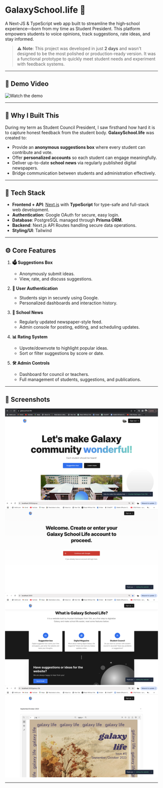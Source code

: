 # GalaxySchool.life 🚀

A Next‑JS & TypeScript web app built to streamline the high‑school experience—born from my time as Student President. This platform empowers students to voice opinions, track suggestions, rate ideas, and stay informed.

> ⚠️ **Note**: This project was developed in just **2 days** and wasn't designed to be the most polished or production-ready version. It was a functional prototype to quickly meet student needs and experiment with feedback systems.

--- 

## 📱 Demo Video

![Watch the demo](https://youtube.com/shorts/VuWC_Mjylpw) 

---

## 🎯 Why I Built This

During my term as Student Council President, I saw firsthand how hard it is to capture honest feedback from the student body. **GalaxySchool.life** was created to:

- Provide an **anonymous suggestions box** where every student can contribute and vote.
- Offer **personalized accounts** so each student can engage meaningfully.
- Deliver up-to-date **school news** via regularly published digital newspapers.
- Bridge communication between students and administration effectively.

---

## 🧰 Tech Stack

- **Frontend + API**: [Next.js](https://nextjs.org) with **TypeScript** for type-safe and full-stack web development.
- **Authentication**: Google OAuth for secure, easy login.
- **Database**: PostgreSQL managed through **Prisma ORM**.
- **Backend**: Next.js API Routes handling secure data operations.
- **Styling/UI**: Tailwind

---

## ⚙️ Core Features

1. **🗳️ Suggestions Box**
   - Anonymously submit ideas.
   - View, rate, and discuss suggestions.
   
2. **🔐 User Authentication**
   - Students sign in securely using Google.
   - Personalized dashboards and interaction history.

3. **📰 School News**
   - Regularly updated newspaper-style feed.
   - Admin console for posting, editing, and scheduling updates.

4. **📊 Rating System**
   - Upvote/downvote to highlight popular ideas.
   - Sort or filter suggestions by score or date.

5. **🛠️ Admin Controls**
   - Dashboard for council or teachers.
   - Full management of students, suggestions, and publications.

---

## 📸 Screenshots

![Home Dashboard](public/images/readme/mainpage.png)  
![Sign In Page](public/images/readme/signinpage.png)
![About Page](public/images/readme/aboutpage.png)  
![News Feed](public/images/readme/magazinepage.png)


---